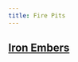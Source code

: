 ```yaml
---
title: Fire Pits
---
```


## [Iron Embers](https://orderform.ironembers.com/?_gl=1*1bjyn4*_gcl_aw*R0NMLjE2MDY0NDE0MTEuQ2owS0NRaUF3ZjM5QlJDQ0FSSXNBTFhXRVR5aGVhZG5tMGdTLWUyd2xSS1lIbElHZ0tENWZIbmJ3NmJYWnNQdU1OREtkWlNLdTV0RXQ0RWFBcndSRUFMd193Y0I.&_ga=2.250148742.1071722570.1606441370-1051361969.1606441370&_gac=1.182869844.1606441411.Cj0KCQiAwf39BRCCARIsALXWETyheadnm0gS-e2wlRKYHlIGgKD5fHnbw6bXZsPuMNDKdZSKu5tEt4EaArwREALw_wcB****)
